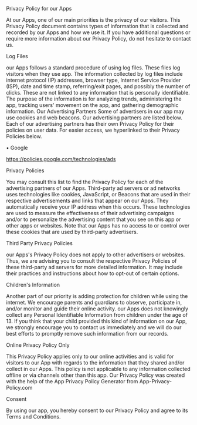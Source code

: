Privacy Policy for our Apps

At our Apps, one of our main priorities is the privacy of our visitors. This Privacy Policy document contains types of information that is collected and recorded by our Apps and how we use it.
If you have additional questions or require more information about our Privacy Policy, do not hesitate to contact us.

Log Files

our Apps follows a standard procedure of using log files. These files log visitors when they use app. The information collected by log files include internet protocol (IP) addresses, browser type, Internet Service Provider (ISP), date and time stamp, referring/exit pages, and possibly the number of clicks. These are not linked to any information that is personally identifiable. The purpose of the information is for analyzing trends, administering the app, tracking users' movement on the app, and gathering demographic information.
Our Advertising Partners
Some of advertisers in our app may use cookies and web beacons. Our advertising partners are listed below. Each of our advertising partners has their own Privacy Policy for their policies on user data. For easier access, we hyperlinked to their Privacy Policies below.

•	Google

https://policies.google.com/technologies/ads

Privacy Policies

You may consult this list to find the Privacy Policy for each of the advertising partners of our Apps.
Third-party ad servers or ad networks uses technologies like cookies, JavaScript, or Beacons that are used in their respective advertisements and links that appear on our Apps. They automatically receive your IP address when this occurs. These technologies are used to measure the effectiveness of their advertising campaigns and/or to personalize the advertising content that you see on this app or other apps or websites.
Note that our Apps has no access to or control over these cookies that are used by third-party advertisers.

Third Party Privacy Policies

our Apps's Privacy Policy does not apply to other advertisers or websites. Thus, we are advising you to consult the respective Privacy Policies of these third-party ad servers for more detailed information. It may include their practices and instructions about how to opt-out of certain options.

Children's Information

Another part of our priority is adding protection for children while using the internet. We encourage parents and guardians to observe, participate in, and/or monitor and guide their online activity.
our Apps does not knowingly collect any Personal Identifiable Information from children under the age of 13. If you think that your child provided this kind of information on our App, we strongly encourage you to contact us immediately and we will do our best efforts to promptly remove such information from our records.

Online Privacy Policy Only

This Privacy Policy applies only to our online activities and is valid for visitors to our App with regards to the information that they shared and/or collect in our Apps. This policy is not applicable to any information collected offline or via channels other than this app. Our Privacy Policy was created with the help of the App Privacy Policy Generator from App-Privacy-Policy.com

Consent

By using our app, you hereby consent to our Privacy Policy and agree to its Terms and Conditions.

